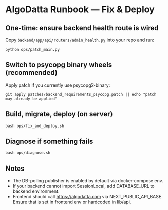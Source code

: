 # AlgoDatta Runbook — Fix & Deploy

## One-time: ensure backend health route is wired
Copy `backend/app/api/routers/admin_health.py` into your repo and run:
```
python ops/patch_main.py
```

## Switch to psycopg binary wheels (recommended)
Apply patch if you currently use psycopg2-binary:
```
git apply patches/backend_requirements_psycopg.patch || echo "patch may already be applied"
```

## Build, migrate, deploy (on server)
```
bash ops/fix_and_deploy.sh
```

## Diagnose if something fails
```
bash ops/diagnose.sh
```

## Notes
- The DB-polling publisher is enabled by default via docker-compose env.
- If your backend cannot import SessionLocal, add DATABASE_URL to backend environment.
- Frontend should call https://algodatta.com via NEXT_PUBLIC_API_BASE. Ensure that is set in frontend env or hardcoded in lib/api.